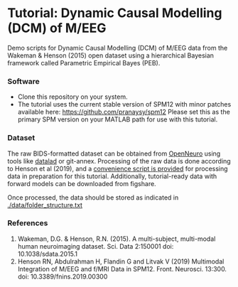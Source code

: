 # Tutorial: Dynamic Causal Modelling (DCM) of M/EEG
Demo scripts for Dynamic Causal Modelling (DCM) of M/EEG data from the Wakeman & Henson (2015) open dataset using a hierarchical Bayesian framework called Parametric Empirical Bayes (PEB). 

### Software
- Clone this repository on your system. 
- The tutorial uses the current stable version of SPM12 with minor patches available here: https://github.com/pranaysy/spm12  Please set this as the primary SPM version on your MATLAB path for use with this tutorial.

### Dataset
The raw BIDS-formatted dataset can be obtained from [OpenNeuro](https://openneuro.org/datasets/ds000117/versions/1.0.5) using tools like [datalad](https://www.datalad.org/) or git-annex. Processing of the raw data is done according to Henson et al (2019), and a [convenience script is provided](https://github.com/pranaysy/DCM-MEEG-Demo/blob/094c28fa49dbaa21fc1b41451e74cd6326c7c30f/code/spm_master_script_data_preprocessing.m) for processing data in preparation for this tutorial. Additionally, tutorial-ready data with forward models can be downloaded from figshare.

Once processed, the data should be stored as indicated in [./data/folder_structure.txt](https://github.com/pranaysy/DCM-MEEG-Demo/blob/094c28fa49dbaa21fc1b41451e74cd6326c7c30f/data/folder_structure.txt)

### References
1. Wakeman, D.G. & Henson, R.N. (2015). A multi-subject, multi-modal human neuroimaging dataset. Sci. Data 2:150001 doi: 10.1038/sdata.2015.1
2. Henson RN, Abdulrahman H, Flandin G and Litvak V (2019) Multimodal Integration of M/EEG and f/MRI Data in SPM12. Front. Neurosci. 13:300. doi: 10.3389/fnins.2019.00300
